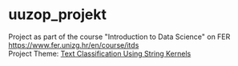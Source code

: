 # uuzop_projekt
Project as part of the course "Introduction to Data Science" on FER https://www.fer.unizg.hr/en/course/itds  
Project Theme: [Text Classification Using String Kernels](https://eprints.soton.ac.uk/258968/1/String_JMLR02.pdf)
